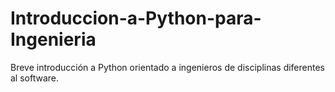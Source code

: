 # Introduccion-a-Python-para-Ingenieria
Breve introducción a Python orientado a ingenieros de disciplinas diferentes al software.
